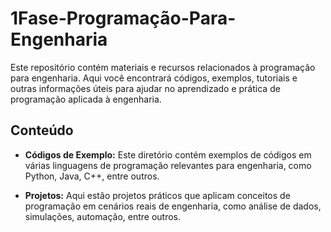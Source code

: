 # 1Fase-Programação-Para-Engenharia

Este repositório contém materiais e recursos relacionados à programação para engenharia. Aqui você encontrará códigos, exemplos, tutoriais e outras informações úteis para ajudar no aprendizado e prática de programação aplicada à engenharia.

## Conteúdo

- **Códigos de Exemplo:** Este diretório contém exemplos de códigos em várias linguagens de programação relevantes para engenharia, como Python, Java, C++, entre outros.

- **Projetos:** Aqui estão projetos práticos que aplicam conceitos de programação em cenários reais de engenharia, como análise de dados, simulações, automação, entre outros.

